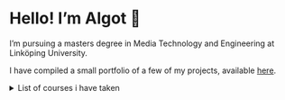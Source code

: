# Hello! I’m Algot 👾

I’m pursuing a masters degree in Media Technology and Engineering at Linköping University.

I have compiled a small portfolio of a few of my projects, available [here](https://pannacotta98.github.io/).

<details>
  <summary>List of courses i have taken</summary>
  
### Year 4
- Information Visualization &mdash; TNM048
- Audio and Image Compression &mdash; TSBK35
- Advanced Image Processing &mdash; TNM034
- Computational Methods for Science and Engineering &mdash; TNA009
- Network Programming and Security &mdash; TNM031
- Sound Technology &mdash; TNM103
- Advanced Global Illumination and Rendering &mdash; TNCG15

### Year 3
- Data Structures &mdash; TND004
- Media Technology &mdash; Bachelor Project &mdash; TNM094
- Modelling Project &mdash; TNM085
- Image Processing and Analysis &mdash; TNM087
- Modelling and Simulation &mdash; TNG022
- Physics of Sound &mdash; TFYA65
- Practical Data Visualization and Virtual Reality &mdash; TNM093
- Automatic Control &mdash; TNG028

### Year 2
- Graphic Arts &mdash; TNM059
- 3D Computer Graphics &mdash; TNM061
- Applied Transform Theory &mdash; TNG032
- Statistics &mdash; TNG006
- Signals and Systems &mdash; TNG015
- Programming in C++ &mdash; TNG033
- Calculus III &mdash; TNA006
- Vector Analysis &mdash; TNA007
- Mechanics and Wave Physics &mdash; TNE043
- Communication and User Interfaces &mdash; TNM040

### Year 1
- Calculus I &mdash; TNA003
- Calculus II &mdash; TNA004
- Applied Mathematics in Science and Technology &mdash; TNA005
- Object-Oriented Programming &mdash; TND002
- Computer Graphics &mdash; TNM046
- Foundation Course in Mathematics &mdash; TNA001
- Linear Algebra &mdash; TNA002
- Programming &mdash; TND012
- Digital Media &mdash; TNM088
- Electronic Publishing &mdash; TNMK30
</details>
